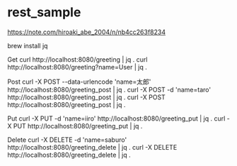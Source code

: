 # rest_sample


https://note.com/hiroaki_abe_2004/n/nb4cc263f8234



brew install jq

Get
curl http://localhost:8080/greeting | jq .
curl http://localhost:8080/greeting?name=User  | jq .


Post
curl -X POST --data-urlencode 'name=太郎' http://localhost:8080/greeting_post | jq .
curl -X POST -d 'name=taro' http://localhost:8080/greeting_post | jq .
curl -X POST http://localhost:8080/greeting_post | jq .


Put
curl -X PUT -d 'name=iiro' http://localhost:8080/greeting_put | jq .
curl -X PUT http://localhost:8080/greeting_put | jq .

Delete
curl -X DELETE -d 'name=saburo' http://localhost:8080/greeting_delete | jq .
curl -X DELETE http://localhost:8080/greeting_delete | jq .

